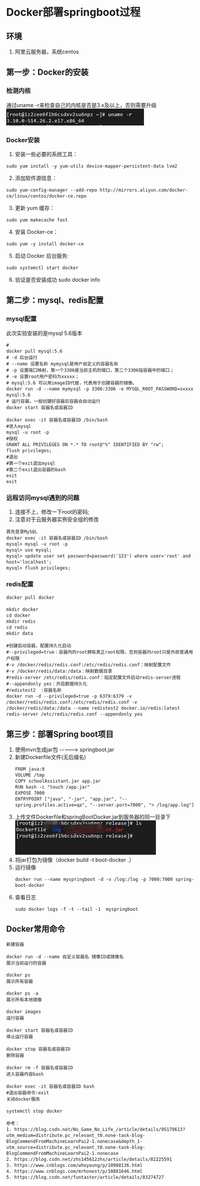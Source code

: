 # Docker部署springboot过程

## 环境
1. 阿里云服务器，系统centos

## 第一步：Docker的安装
### 检测内核
通过uname -r来检查自己的内核是否是3.x及以上，否则需要升级
![title](https://raw.githubusercontent.com/pallcard/noteImg/master/noteImg/2020/05/18/1589810615789-1589810615814.png)

### Docker安装
1. 安装一些必要的系统工具：
```
sudo yum install -y yum-utils device-mapper-persistent-data lvm2
```
2. 添加软件源信息：
```
sudo yum-config-manager --add-repo http://mirrors.aliyun.com/docker-ce/linux/centos/docker-ce.repo
```
3. 更新 yum 缓存：
```
sudo yum makecache fast
```
4. 安装 Docker-ce：
```
sudo yum -y install docker-ce
```
5. 启动 Docker 后台服务:
```
sudo systemctl start docker
```
6. 验证是否安装成功
sudo docker info

## 第二步：mysql、redis配置
### mysql配置
此次实验安装的是mysql 5.6版本
```
# 
docker pull mysql:5.6
# -d 后台运行
# --name 设置名称 mymysql是用户自定义的容器名称
# -p 设置端口映射，第一个3306是当前主机的端口，第二个3306指容器中的端口；
# -e 设置root用户密码为xxxxx；
# mysql:5.6 可以用imageID代替，代表用于创建容器的镜像。
docker run -d --name mymysql -p 3306:3306 -e MYSQL_ROOT_PASSWORD=xxxxx mysql:5.6
# 运行容器，一般创建好容器后容器会自动运行
docker start 容器名或容器ID

docker exec -it 容器名或容器ID /bin/bash
#进入mysql
mysql -u root -p
#授权
GRANT ALL PRIVILEGES ON *.* TO root@"%" IDENTIFIED BY "rw";
flush privileges;
#退出
#第一个exit退出mysql
#第二个exit退出容器的bash
exit
exit
```
### 远程访问mysql遇到的问题
1. 连接不上，修改一下root的密码;
2. 注意对于云服务器实例安全组的修改
```
首先登录MySQL
docker exec -it 容器名或容器ID /bin/bash
mysql> mysql -u root -p
mysql> use mysql;  
mysql> update user set password=password('123') where user='root' and host='localhost';  
mysql> flush privileges;  
```
### redis配置
```
docker pull docker
 
mkdir docker
cd docker
mkdir redis
cd redis
mkdir data
 
#创建启动容器，配置持久化启动
#--privileged=true：容器内的root拥有真正root权限，否则容器内root只是外部普通用户权限
#-v /docker/redis/redis.conf:/etc/redis/redis.conf：映射配置文件
#-v /docker/redis/data:/data：映射数据目录
#redis-server /etc/redis/redis.conf：指定配置文件启动redis-server进程
#--appendonly yes：开启数据持久化
#redistest2  :容器名称
docker run -d --privileged=true -p 6379:6379 -v /docker/redis/redis.conf:/etc/redis/redis.conf -v /docker/redis/data:/data --name redistest2 docker.io/redis:latest redis-server /etc/redis/redis.conf --appendonly yes
```

## 第三步：部署Spring boot项目
1. 使用mvn生成jar包 -----> springboot.jar
2. 新建Dockerfile文件(无后缀名)
    ```
    FROM java:8
    VOLUME /tmp
    COPY schoolAssistant.jar app.jar
    RUN bash -c "touch /app.jar"
    EXPOSE 7000
    ENTRYPOINT ["java", "-jar", "app.jar", "--spring.profiles.active=qa", "--server.port=7000", "> /log/app.log"]
    ```
3. 上传文件Dockerfile和springBootDocker.jar到服务器的同一目录下
![title](https://raw.githubusercontent.com/pallcard/noteImg/master/noteImg/2020/05/19/1589818682320-1589818682321.png)
4. 将jar打包为镜像（docker build -t boot-docker .）
5. 运行镜像
    ```
    docker run --name myspringboot -d -v /log:/log -p 7000:7000 spring-boot-docker
    ```
6. 查看日志
    ```
    sudo docker logs -f -t --tail -1  myspringboot
    ```

## Docker常用命令
```
新建容器

docker run -d --name 自定义容器名 镜像ID或镜像名
展示当前运行的容器

docker ps
展示所有容器

docker ps -a
展示所有本地镜像

docker images
运行容器

docker start 容器名或容器ID
停止运行容器

docker stop 容器名或容器ID
删除容器

docker rm -f 容器名或容器ID
进入容器内容bash

docker exec -it 容器名或容器ID bash
#退出容器命令:exit
关闭docker服务

systemctl stop docker

参考：
1. https://blog.csdn.net/No_Game_No_Life_/article/details/95179613?utm_medium=distribute.pc_relevant_t0.none-task-blog-BlogCommendFromMachineLearnPai2-1.nonecase&depth_1-utm_source=distribute.pc_relevant_t0.none-task-blog-BlogCommendFromMachineLearnPai2-1.nonecase
2. https://blog.csdn.net/zhs145612zhs/article/details/82225591
3. https://www.cnblogs.com/whoyoung/p/10988136.html
4. https://www.cnblogs.com/mrhonest/p/10881646.html
5. https://blog.csdn.net/funtaster/article/details/83274727

